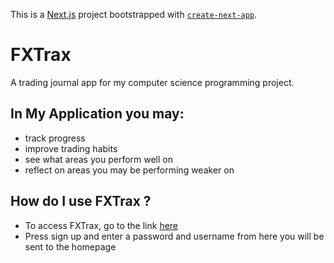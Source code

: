 This is a [Next.js](https://nextjs.org/) project bootstrapped with [`create-next-app`](https://github.com/vercel/next.js/tree/canary/packages/create-next-app).

# FXTrax

A trading journal app for my computer science programming project. 

## In My Application you may:
  - track progress
  - improve trading habits
  - see what areas you perform well on
  - reflect on areas you may be performing weaker on

## How do I use FXTrax ?
  - To access FXTrax, go to the link [here](https://project-rho-hazel.vercel.app/)
  - Press sign up and enter a password and username from here you will be sent to the homepage
  